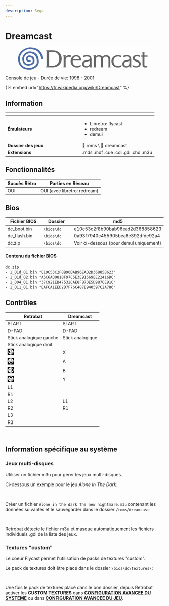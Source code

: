 ```yaml
---
description: Sega
---
```


# Dreamcast

<div align="left">

<figure><img src="https://raw.githubusercontent.com/fabricecaruso/es-theme-carbon/5149a33eed46b2af638b06119397d4023b75131f/art/logos/dreamcast.svg" alt=""><figcaption></figcaption></figure>

</div>

Console de jeu - Durée de vie: 1998 - 2001

{% embed url="https://fr.wikipedia.org/wiki/Dreamcast" %}

## Information

<table data-header-hidden><thead><tr><th width="224"></th><th></th></tr></thead><tbody><tr><td><strong>Émulateurs</strong></td><td><ul><li>Libretro: flycast</li><li>redream</li><li>demul</li></ul></td></tr><tr><td><strong>Dossier des jeux</strong></td><td><span data-gb-custom-inline data-tag="emoji" data-code="1f4c2">📂</span> roms \ <span data-gb-custom-inline data-tag="emoji" data-code="1f4c2">📂</span> dreamcast</td></tr><tr><td><strong>Extensions</strong></td><td>.mds .mdf .cue .cdi .gdi .chd .m3u</td></tr></tbody></table>

## Fonctionnalités

| Succès Rétro | Parties en Réseau            |
| ------------ | ---------------------------- |
| OUI          | OUI (avec libretro: redream) |

## Bios

<table><thead><tr><th width="160.55555555555557">Fichier BIOS</th><th width="155">Dossier</th><th>md5</th></tr></thead><tbody><tr><td>dc_boot.bin</td><td><code>\bios\dc</code></td><td>e10c53c2f8b90bab96ead2d368858623</td></tr><tr><td>dc_flash.bin</td><td><code>\bios\dc</code></td><td>0a93f7940c455905bea6e392dfde92a4</td></tr><tr><td>dc.zip</td><td><code>\bios\dc</code></td><td>Voir ci-dessous (pour demul uniquement)</td></tr></tbody></table>

#### Contenu du fichier BIOS

```
dc.zip
- 1_01d_01.bin "E10C53C2F8B90BAB96EAD2D368858623"
- 1_01d_02.bin "A5C6A00818F97C5E3E91569EE22416DC"
- 1_004_01.bin "37C921EB47532CAE8FB70E5D987CE91C"
- 1_011_01.bin "EAFCA1EED2D7F76C487E940597C2A786"
```

## Contrôles

| Retrobat                                          | Dreamcast        |
| ------------------------------------------------- | ---------------- |
| START                                             | START            |
| D-PAD                                             | D-PAD            |
| Stick analogique gauche                           | Stick analogique |
| Stick analogique droit                            |                  |
| ![](<../../../../.gitbook/assets/image (32).png>) | X                |
| ![](<../../../../.gitbook/assets/image (19).png>) | A                |
| ![](<../../../../.gitbook/assets/image (6).png>)  | B                |
| ![](<../../../../.gitbook/assets/image (34).png>) | Y                |
| L1                                                |                  |
| R1                                                |                  |
| L2                                                | L1               |
| R2                                                | R1               |
| L3                                                |                  |
| R3                                                |                  |

<div align="left">

<figure><img src="https://i.imgur.com/g71xmgZ.png" alt=""><figcaption></figcaption></figure>

</div>

## Information spécifique au système

### Jeux multi-disques

Utiliser un fichier m3u pour gérer les jeux multi-disques.

Ci-dessous un exemple pour le jeu _Alone In The Dark_:

<div align="left">

<figure><img src="https://i.imgur.com/LUmmLpf.png" alt=""><figcaption></figcaption></figure>

</div>

Créer un fichier `Alone in the dark The new nightmare.m3u` contenant les données suivantes et le sauvegarder dans le dossier `/roms/dreamcast`:

<div align="left">

<figure><img src="https://i.imgur.com/9dQJhD9.png" alt=""><figcaption></figcaption></figure>

</div>

Retrobat détecte le fichier m3u et masque automatiquement les fichiers individuels .gdi de la liste des jeux.

### Textures "custom"

Le coeur Flycast permet l'utilisation de packs de textures "custom".

Le pack de textures doit être placé dans le dossier `\bios\dc\textures\`:

<div align="left">

<figure><img src="https://i.imgur.com/65bX2kT.png" alt=""><figcaption></figcaption></figure>

</div>

Une fois le pack de textures placé dans le bon dossier, depuis Retrobat activer les **CUSTOM TEXTURES** dans [**CONFIGURATION AVANCEE DU SYSTEME**](../../../../navigation/view-options.md#configuration-avancees-du-systeme) ou dans [**CONFIGURATION AVANCEE DU JEU**](../../../../navigation/game-options.md#configuration-avancee-du-jeu).

<div align="left">

<figure><img src="https://i.imgur.com/ppkZ9bw.png" alt=""><figcaption></figcaption></figure>

</div>

<div align="left">

<figure><img src="https://i.imgur.com/qVMX2Ly.png" alt=""><figcaption></figcaption></figure>

</div>

<div align="left">

<figure><img src="https://i.imgur.com/SbsPMz1.png" alt=""><figcaption></figcaption></figure>

</div>
